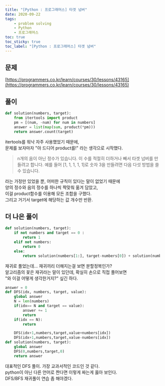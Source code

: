 ```yaml
---
title: "[Python : 프로그래머스] 타겟 넘버"
date: 2020-09-22
tags:
    - problem solving
    - Python
    - 프로그래머스
toc: true
toc_sticky: true
toc_label: "[Python : 프로그래머스] 타겟 넘버"
---
```

## 문제
[https://programmers.co.kr/learn/courses/30/lessons/43165](https://programmers.co.kr/learn/courses/30/lessons/43165)
## 풀이
```python
def solution(numbers, target):
    from itertools import product
    pm = [(num, -num) for num in numbers]
    answer = list(map(sum, product(*pm)))
    return answer.count(target)
```
itertools를 워낙 자주 사용했었기 때문에,  
문제를 보자마자 "아 드디어 product를!" 라는 생각으로 시작했다.  

> n개의 음이 아닌 정수가 있습니다. 이 수를 적절히 더하거나 빼서 타겟 넘버를 만들려고 합니다. 예를 들어 [1, 1, 1, 1, 1]로 숫자 3을 만들려면 다음 다섯 방법을 쓸 수 있습니다.

라는 가정만 있었을 뿐, 어떠한 규칙이 있다는 말이 없었기 때문에  
양의 정수와 음의 정수를 하나씩 짝맞춰 옮겨 담았고,  
이걸 product함수를 이용해 모든 조합을 구했다.  
그리고 거기서 target에 해당하는 값 개수만 반환.  
  
## 더 나은 풀이
```python
def solution(numbers, target):
    if not numbers and target == 0 :
        return 1
    elif not numbers:
        return 0
    else:
        return solution(numbers[1:], target-numbers[0]) + solution(numbers[1:], target+numbers[0])
```
재귀로 풀었는데... 재귀끼리 더해지는걸 보면 분할정복인가?  
알고리즘의 꽃은 재귀라는 말이 있던데, 확실히 손으로 직접 풀어보면  
"와 이걸 어떻게 생각한거지?" 싶긴 하다.  
```python
answer = 0
def DFS(idx, numbers, target, value):
    global answer
    N = len(numbers)
    if(idx== N and target == value):
        answer += 1
        return
    if(idx == N):
        return

    DFS(idx+1,numbers,target,value+numbers[idx])
    DFS(idx+1,numbers,target,value-numbers[idx])
def solution(numbers, target):
    global answer
    DFS(0,numbers,target,0)
    return answer
```
대표적인 DFS 풀이. 가장 교과서적인 코드인 것 같다.  
python이 아닌 다른 언어로 짠다면 이렇게 짜는게 옳아 보인다.  
DFS/BFS 재귀풀이 연습 좀 해야겠다.  